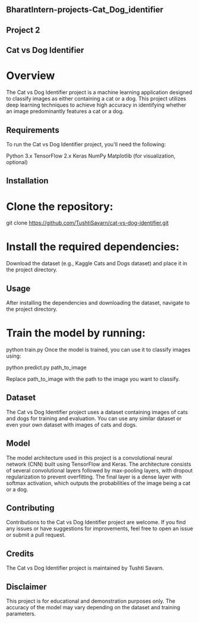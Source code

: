## BharatIntern-projects-Cat_Dog_identifier
## Project 2 
## Cat vs Dog Identifier
# Overview
The Cat vs Dog Identifier project is a machine learning application designed to classify images as either containing a cat or a dog. This project utilizes deep learning techniques to achieve high accuracy in identifying whether an image predominantly features a cat or a dog.

## Requirements
To run the Cat vs Dog Identifier project, you'll need the following:

Python 3.x
TensorFlow 2.x
Keras
NumPy
Matplotlib (for visualization, optional)

## Installation

# Clone the repository:
git clone https://github.com/TushtiSavarn/cat-vs-dog-identifier.git

# Install the required dependencies:

Download the dataset (e.g., Kaggle Cats and Dogs dataset) and place it in the project directory.

## Usage
After installing the dependencies and downloading the dataset, navigate to the project directory.

# Train the model by running:

python train.py
Once the model is trained, you can use it to classify images using:


python predict.py path_to_image

Replace path_to_image with the path to the image you want to classify.

## Dataset

The Cat vs Dog Identifier project uses a dataset containing images of cats and dogs for training and evaluation. You can use any similar dataset or even your own dataset with images of cats and dogs.

## Model

The model architecture used in this project is a convolutional neural network (CNN) built using TensorFlow and Keras. The architecture consists of several convolutional layers followed by max-pooling layers, with dropout regularization to prevent overfitting. The final layer is a dense layer with softmax activation, which outputs the probabilities of the image being a cat or a dog.

## Contributing

Contributions to the Cat vs Dog Identifier project are welcome. If you find any issues or have suggestions for improvements, feel free to open an issue or submit a pull request.

## Credits

The Cat vs Dog Identifier project is maintained by Tushti Savarn.

## Disclaimer
This project is for educational and demonstration purposes only. The accuracy of the model may vary depending on the dataset and training parameters.
